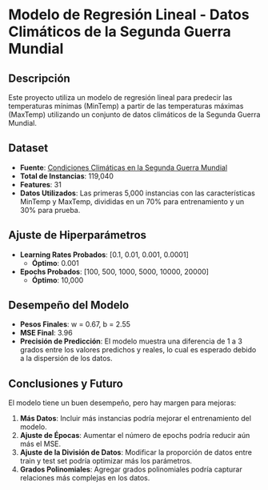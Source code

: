 # Modelo de Regresión Lineal - Datos Climáticos de la Segunda Guerra Mundial

## Descripción

Este proyecto utiliza un modelo de regresión lineal para predecir las temperaturas mínimas (MinTemp) a partir de las temperaturas máximas (MaxTemp) utilizando un conjunto de datos climáticos de la Segunda Guerra Mundial.

## Dataset

- **Fuente**: [Condiciones Climáticas en la Segunda Guerra Mundial](https://www.kaggle.com/datasets/smid80/weatherww2/data?select=Summary+of+Weather.csv)
- **Total de Instancias**: 119,040
- **Features**: 31
- **Datos Utilizados**: Las primeras 5,000 instancias con las características MinTemp y MaxTemp, divididas en un 70% para entrenamiento y un 30% para prueba.

## Ajuste de Hiperparámetros

- **Learning Rates Probados**: [0.1, 0.01, 0.001, 0.0001]
  - **Óptimo**: 0.001
- **Epochs Probados**: [100, 500, 1000, 5000, 10000, 20000]
  - **Óptimo**: 10,000

## Desempeño del Modelo

- **Pesos Finales**: w = 0.67, b = 2.55
- **MSE Final**: 3.96
- **Precisión de Predicción**: El modelo muestra una diferencia de 1 a 3 grados entre los valores predichos y reales, lo cual es esperado debido a la dispersión de los datos.

## Conclusiones y Futuro

El modelo tiene un buen desempeño, pero hay margen para mejoras:
1. **Más Datos**: Incluir más instancias podría mejorar el entrenamiento del modelo.
2. **Ajuste de Épocas**: Aumentar el número de epochs podría reducir aún más el MSE.
3. **Ajuste de la División de Datos**: Modificar la proporción de datos entre train y test set podría optimizar más los parámetros.
4. **Grados Polinomiales**: Agregar grados polinomiales podría capturar relaciones más complejas en los datos.
